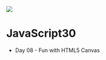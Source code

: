 ﻿![](https://javascript30.com/images/JS3-social-share.png)

# JavaScript30

* Day  08 - Fun with HTML5 Canvas